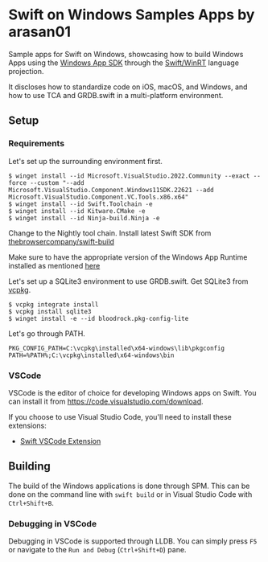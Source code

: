 # Swift on Windows Samples Apps by arasan01

Sample apps for Swift on Windows, showcasing how to build Windows Apps using the [Windows App SDK](https://github.com/microsoft/windowsappsdk) through the [Swift/WinRT](https://github.com/thebrowsercompany/swift-winrt) language projection.

It discloses how to standardize code on iOS, macOS, and Windows, and how to use TCA and GRDB.swift in a multi-platform environment.

## Setup

### Requirements

Let's set up the surrounding environment first.

```
$ winget install --id Microsoft.VisualStudio.2022.Community --exact --force --custom "--add Microsoft.VisualStudio.Component.Windows11SDK.22621 --add Microsoft.VisualStudio.Component.VC.Tools.x86.x64"
$ winget install --id Swift.Toolchain -e
$ winget install --id Kitware.CMake -e
$ winget install --id Ninja-build.Ninja -e
```

Change to the Nightly tool chain. Install latest Swift SDK from [thebrowsercompany/swift-build](https://github.com/thebrowsercompany/swift-build/releases)

Make sure to have the appropriate version of the Windows App Runtime installed as mentioned [here](https://github.com/thebrowsercompany/swift-windowsappsdk?tab=readme-ov-file#using-windows-app-sdk)

Let's set up a SQLite3 environment to use GRDB.swift. Get SQLite3 from [vcpkg](https://github.com/arasan01/vcpkg?tab=readme-ov-file#quick-start-windows).

```
$ vcpkg integrate install
$ vcpkg install sqlite3
$ winget install -e --id bloodrock.pkg-config-lite
```

Let's go through PATH.

```
PKG_CONFIG_PATH=C:\vcpkg\installed\x64-windows\lib\pkgconfig
PATH=%PATH%;C:\vcpkg\installed\x64-windows\bin
```

### VSCode

VSCode is the editor of choice for developing Windows apps on Swift. You can install it from https://code.visualstudio.com/download.

If you choose to use Visual Studio Code, you'll need to install these extensions:
- [Swift VSCode Extension](https://marketplace.visualstudio.com/items?itemName=sswg.swift-lang)

## Building

The build of the Windows applications is done through SPM. This can be done on the command line with `swift build` or in Visual Studio Code with `Ctrl+Shift+B`.

### Debugging in VSCode

Debugging in VSCode is supported through LLDB. You can simply press `F5` or navigate to the `Run and Debug` (`Ctrl+Shift+D`) pane.
